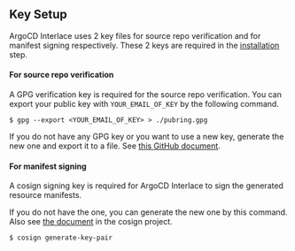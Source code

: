 ## Key Setup

ArgoCD Interlace uses 2 key files for source repo verification and for manifest signing respectively.
These 2 keys are required in the [installation](../README.md#Installation) step.

#### For source repo verification

A GPG verification key is required for the source repo verification.
You can export your public key with `YOUR_EMAIL_OF_KEY` by the following command.

```
$ gpg --export <YOUR_EMAIL_OF_KEY> > ./pubring.gpg
```

If you do not have any GPG key or you want to use a new key, generate the new one and export it to a file. See [this GitHub document](https://docs.github.com/en/free-pro-team@latest/github/authenticating-to-github/generating-a-new-gpg-key).

#### For manifest signing
A cosign signing key is required for ArgoCD Interlace to sign the generated resource manifests.

If you do not have the one, you can generate the new one by this command. Also see [the document](https://github.com/sigstore/cosign/blob/main/doc/cosign_generate-key-pair.md) in the cosign project.

```
$ cosign generate-key-pair
```

